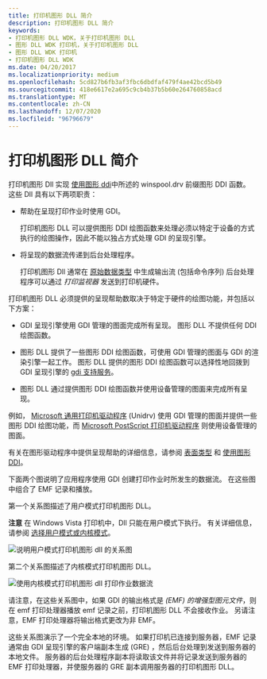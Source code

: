 ```yaml
---
title: 打印机图形 DLL 简介
description: 打印机图形 DLL 简介
keywords:
- 打印机图形 DLL WDK，关于打印机图形 DLL
- 图形 DLL WDK 打印机，关于打印机图形 DLL
- 图形 DLL WDK 打印机
- 打印机图形 DLL WDK
ms.date: 04/20/2017
ms.localizationpriority: medium
ms.openlocfilehash: 5cd827b6fb3af3fbc6dbdfaf479f4ae42bcd5b49
ms.sourcegitcommit: 418e6617e2a695c9cb4b37b5b60e264760858acd
ms.translationtype: MT
ms.contentlocale: zh-CN
ms.lasthandoff: 12/07/2020
ms.locfileid: "96796679"
---
```

# <a name="introduction-to-printer-graphics-dlls"></a>打印机图形 DLL 简介


打印机图形 Dll 实现 [使用图形 ddi](../display/using-the-graphics-ddi.md)中所述的 winspool.drv 前缀图形 DDI 函数。 这些 Dll 具有以下两项职责：

-   帮助在呈现打印作业时使用 GDI。

    打印机图形 DLL 可以提供图形 DDI 绘图函数来处理必须以特定于设备的方式执行的绘图操作，因此不能以独占方式处理 GDI 的呈现引擎。

-   将呈现的数据流传递到后台处理程序。

    打印机图形 Dll 通常在 [原始数据类型](raw-data-type.md) 中生成输出流 (包括命令序列) 后台处理程序可以通过 *打印监视器* 发送到打印机硬件。

打印机图形 DLL 必须提供的呈现帮助数取决于特定于硬件的绘图功能，并包括以下方案：

-   GDI 呈现引擎使用 GDI 管理的图面完成所有呈现。 图形 DLL 不提供任何 DDI 绘图函数。

-   图形 DLL 提供了一些图形 DDI 绘图函数，可使用 GDI 管理的图面与 GDI 的渲染引擎一起工作。 图形 DLL 提供的图形 DDI 绘图函数可以选择性地回拨到 GDI 呈现引擎的 [gdi 支持服务](../display/gdi-support-services.md)。

-   图形 DLL 通过提供图形 DDI 绘图函数并使用设备管理的图面来完成所有呈现。

例如， [Microsoft 通用打印机驱动程序](microsoft-universal-printer-driver.md) (Unidrv) 使用 GDI 管理的图面并提供一些图形 DDI 绘图功能，而 [Microsoft PostScript 打印机驱动程序](microsoft-postscript-printer-driver.md) 则使用设备管理的图面。

有关在图形驱动程序中提供呈现帮助的详细信息，请参阅 [表面类型](../display/surface-types.md) 和 [使用图形 DDI](../display/using-the-graphics-ddi.md)。

下面两个图说明了应用程序使用 GDI 创建打印作业时所发生的数据流。 在这些图中组合了 EMF 记录和播放。

第一个关系图描述了用户模式打印机图形 DLL。

**注意**   在 Windows Vista 打印机中，Dll 只能在用户模式下执行。 有关详细信息，请参阅 [选择用户模式或内核模式](choosing-user-mode-or-kernel-mode.md)。

 

![说明用户模式打印机图形 dll 的关系图](images/usrmdprt.png)

第二个关系图描述了内核模式打印机图形 DLL。

![使用内核模式打印机图形 dll 打印作业数据流](images/gdiprint.png)

请注意，在这些关系图中，如果 GDI 的输出格式是 *(EMF) 的增强型图元文件*，则在 emf 打印处理器播放 emf 记录之前，打印机图形 DLL 不会接收作业。 另请注意，EMF 打印处理器将输出格式更改为非 EMF。

这些关系图演示了一个完全本地的环境。 如果打印机已连接到服务器，EMF 记录通常由 GDI 呈现引擎的客户端副本生成 (GRE) ，然后后台处理到发送到服务器的本地文件。 服务器的后台处理程序副本将读取该文件并将记录发送到服务器的 EMF 打印处理器，并使服务器的 GRE 副本调用服务器的打印机图形 DLL。

 

